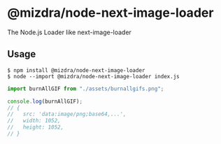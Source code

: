 # @mizdra/node-next-image-loader

The Node.js Loader like next-image-loader

## Usage

```console
$ npm install @mizdra/node-next-image-loader
$ node --import @mizdra/node-next-image-loader index.js
```

```js
import burnAllGIF from "./assets/burnallgifs.png";

console.log(burnAllGIF);
// {
//   src: 'data:image/png;base64,...',
//   width: 1052,
//   height: 1052,
// }
```
